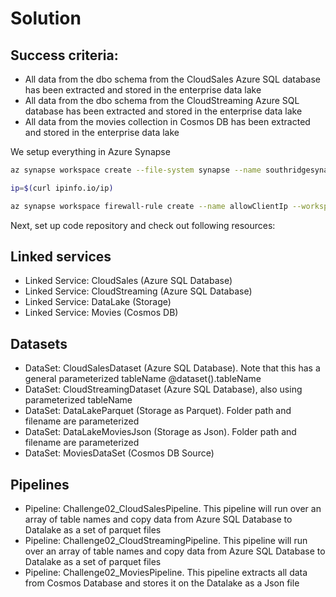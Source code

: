 # Solution

## Success criteria:

* All data from the dbo schema from the CloudSales Azure SQL database has been extracted and stored in the enterprise data lake
* All data from the dbo schema from the CloudStreaming Azure SQL database has been extracted and stored in the enterprise data lake
* All data from the movies collection in Cosmos DB has been extracted and stored in the enterprise data lake

We setup everything in Azure Synapse

```bash
az synapse workspace create --file-system synapse --name southridgesynapse02 --resource-group mdw-oh-02-westeurope --sql-admin-login-password md@ohPwd001! --sql-admin-login-user southridge --storage-account datalakesouthridge02

ip=$(curl ipinfo.io/ip)

az synapse workspace firewall-rule create --name allowClientIp --workspace-name southridgesynapse02 --resource-group mdw-oh-02-westeurope --start-ip-address $ip --end-ip-address $ip
```

Next, set up code repository and check out following resources:

## Linked services

- Linked Service: CloudSales (Azure SQL Database)
- Linked Service: CloudStreaming (Azure SQL Database)
- Linked Service: DataLake (Storage)
- Linked Service: Movies (Cosmos DB)

## Datasets
- DataSet: CloudSalesDataset (Azure SQL Database). Note that this has a general parameterized tableName @dataset().tableName
- DataSet: CloudStreamingDataset (Azure SQL Database), also using parameterized tableName
- DataSet: DataLakeParquet (Storage as Parquet). Folder path and filename are parameterized
- DataSet: DataLakeMoviesJson (Storage as Json). Folder path and filename are parameterized
- DataSet: MoviesDataSet (Cosmos DB Source)

## Pipelines
- Pipeline: Challenge02_CloudSalesPipeline. This pipeline will run over an array of table names and copy data from Azure SQL Database to Datalake as a set of parquet files
- Pipeline: Challenge02_CloudStreamingPipeline. This pipeline will run over an array of table names and copy data from Azure SQL Database to Datalake as a set of parquet files
- Pipeline: Challenge02_MoviesPipeline. This pipeline extracts all data from Cosmos Database and stores it on the Datalake as a Json file